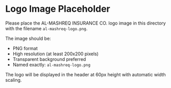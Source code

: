 # Logo Image Placeholder

Please place the AL-MASHREQ INSURANCE CO. logo image in this directory with the filename `al-mashreq-logo.png`.

The image should be:
- PNG format
- High resolution (at least 200x200 pixels)
- Transparent background preferred
- Named exactly: `al-mashreq-logo.png`

The logo will be displayed in the header at 60px height with automatic width scaling.
